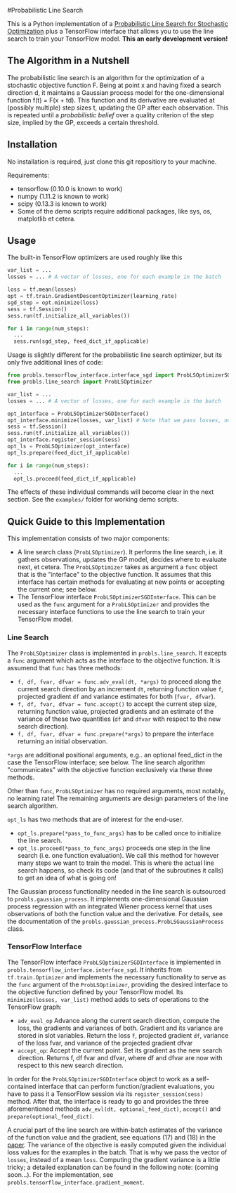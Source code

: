 #Probabilistic Line Search

This is a Python implementation of a [Probabilistic Line Search for Stochastic
Optimization][1] plus a TensorFlow interface that allows you to use the line
search to train your TensorFlow model. **This an early development version!**

## The Algorithm in a Nutshell
The probabilistic line search is an algorithm for the optimization of a
stochastic objective function F. Being at point x and having fixed a search
direction d, it maintains a Gaussian process model for the one-dimensional
function f(t) = F(x + td). This function and its derivative are evaluated at
(possibly multiple) step sizes t, updating the GP after each observation. This
is repeated until a _probabilistic belief_ over a quality criterion of the step
size, implied by the GP, exceeds a certain threshold.

## Installation

No installation is required, just clone this git repositiory to your machine.

Requirements:
- tensorflow (0.10.0 is known to work)
- numpy (1.11.2 is known to work)
- scipy (0.13.3 is known to work)
- Some of the demo scripts require additional packages, like sys, os, matplotlib
  et cetera.

## Usage

The built-in TensorFlow optimizers are used roughly like this

```python
var_list = ...
losses = ... # A vector of losses, one for each example in the batch

loss = tf.mean(losses)
opt = tf.train.GradientDescentOptimizer(learning_rate)
sgd_step = opt.minimize(loss)
sess = tf.Session()
sess.run(tf.initialize_all_variables())

for i in range(num_steps):
  ...
  sess.run(sgd_step, feed_dict_if_applicable)
```

Usage is slightly different for the probabilistic line search optimizer, but its only five additional lines of code:

```python
from probls.tensorflow_interface.interface_sgd import ProbLSOptimizerSGDInterface
from probls.line_search import ProbLSOptimizer

var_list = ...
losses = ... # A vector of losses, one for each example in the batch

opt_interface = ProbLSOptimizerSGDInterface()
opt_interface.minimize(losses, var_list) # Note that we pass losses, not an aggregate mean loss
sess = tf.Session()
sess.run(tf.initialize_all_variables())
opt_interface.register_session(sess)
opt_ls = ProbLSOptimizer(opt_interface)
opt_ls.prepare(feed_dict_if_applicable)

for i in range(num_steps):
  ...
  opt_ls.proceed(feed_dict_if_applicable)
```

The effects of these individual commands will become clear in the next section.
See the ``examples/`` folder for working demo scripts.


## Quick Guide to this Implementation

This implementation consists of two major components:
- A line search class (``ProbLSOptimizer``). It performs the line search, i.e. it gathers observations, updates the GP model, decides where to evaluate next, et cetera. The ``ProbLSOptimizer`` takes as argument a ``func`` object that is the "interface" to the objective function. It assumes that this interface has certain methods for evaluating at new points or accepting the current one; see below.
- The TensorFlow interface ``ProbLSOptimizerSGDInterface``. This can be used as the ``func`` argument for a ``ProbLSOptimizer`` and provides the necessary interface functions to use the line search to train your TensorFlow model.

### Line Search

The ``ProbLSOptimizer`` class is implemented in ``probls.line_search``. It
excepts a ``func`` argument which acts as the interface to the objective function.
It is assumend that ``func`` has three methods:
- ``f, df, fvar, dfvar = func.adv_eval(dt, *args)`` to proceed along the current search
  direction by an increment ``dt``, returning function value ``f``, projected gradient ``df``
  and variance estimates for both (``fvar, dfvar``).
- ``f, df, fvar, dfvar = func.accept()`` to accept the current step size,
  returning function value, projected gradients and an estimate of the variance
  of these two quantities (``df`` and ``dfvar`` with respect to the new search direction).
- ``f, df, fvar, dfvar = func.prepare(*args)`` to prepare the interface returning an
  initial observation.

``*args`` are additional positional arguments, e.g.. an optional feed_dict in the case the TensorFlow interface; see below.
The line search algorithm "communicates" with the objective function exclusively via these three methods.

Other than ``func``, ``ProbLSOptimizer`` has no required arguments, most notably, no learning rate!
The remaining arguments are design parameters of the line search algorithm.

``opt_ls`` has two methods that are of interest for the end-user.
- ``opt_ls.prepare(*pass_to_func_args)`` has to be called once to initialize the line search.
- ``opt_ls.proceed(*pass_to_func_args)`` proceeds one step in the line search (i.e. one
function evaluation). We call this method for however many steps we want to train the model. This is where
the actual line search happens, so check its code (and that of the subroutines it calls) to get an idea of what is going on!

The Gaussian process functionality needed in the line search is outsourced to
``probls.gaussian_process``. It implements one-dimensional Gaussian process regression with an integrated
Wiener process kernel that uses observations of both the function value and the
derivative. For details, see the documentation of the ``probls.gaussian_process.ProbLSGaussianProcess`` class.

### TensorFlow Interface

The TensorFlow interface ``ProbLSOptimizerSGDInterface`` is implemented in ``probls.tensorflow_interface.interface_sgd``.
It inherits from ``tf.train.Optimizer`` and implements the necessary functionality to serve as the ``func`` argument of the ``ProbLSOptimizer``, providing the
desired interface to the objective function defined by your TensorFlow model.
Its ``minimize(losses, var_list)`` method adds to sets of operations to the TensorFlow graph:
- ``adv_eval_op``
  Advance along the current search direction, compute the loss,
  the gradients and variances of both. Gradient and its variance are stored
  in slot variables. Return the loss ``f``, projected gradient ``df``,
  variance of the loss fvar, and variance of the projected gradient dfvar
- ``accept_op``:
  Accept the current point. Set its gradient as the new search direction.
  Returns f, df fvar and dfvar, where df and dfvar are now with respect to this new search direction.

In order for the ``ProbLSOptimizerSGDInterface`` object to work as a self-contained
interface that can perform function/gradient evaluations, you have to pass it a
TensorFlow session via its ``register_session(sess)`` method. After that, the interface is
ready to go and provides the three aforementioned methods ``adv_evl(dt, optional_feed_dict)``, ``accept()`` and ``prepare(optional_feed_dict)``.

A crucial part of the line search are within-batch estimates of the variance of the function 
value and the gradient, see equations (17) and (18) in the [paper][1]. The variance
of the objective is easily computed given the individual loss values for the examples
in the batch. That is why we pass the vector of ``losses``, instead of a mean ``loss``.
Computing the gradient variance is a little tricky; a detailed explanation can be found in the following note: (coming soon...).
For the implementation, see ``probls.tensorflow_interface.gradient_moment``.

[1]: https://arxiv.org/abs/1502.02846
